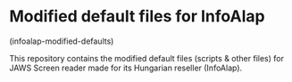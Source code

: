 
# Modified default files for InfoAlap

 (infoalap-modified-defaults)

This repository contains the modified default files (scripts & other files) for JAWS Screen reader made for its Hungarian reseller (InfoAlap).